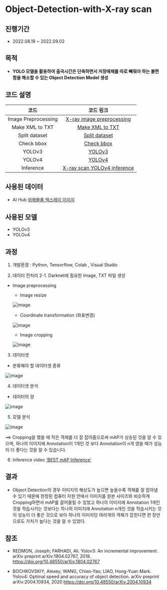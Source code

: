 # Object-Detection-with-X-ray scan
 
## 진행기간 
- 2022.08.19 ~ 2022.09.02

## 목적
- **YOLO 모델을 활용하여 출국시간은 단축하면서 저장매체를 따로 빼줘야 하는 불편함을 해소할 수 있는 Object Detection Model 생성**  
          
## 코드 설명

   
코드     | 코드 링크   | 
:-------:|:-----------:|
Image Preprocessing |[X-ray image preprocessing](https://github.com/AliceecilA93/Object-Detection-with-X-ray-scan/blob/main/Prepare%20before%20putting%20darknet/X-ray%20image%20preprocessing.ipynb)|  
Make XML to TXT | [Make XML to TXT](https://github.com/AliceecilA93/Object-Detection-with-X-ray-scan/blob/main/Prepare%20before%20putting%20darknet/Make%20XML%20to%20TXT.ipynb)|
Split dataset| [Split dataset](https://github.com/AliceecilA93/Object-Detection-with-X-ray-scan/blob/main/Prepare%20before%20putting%20darknet/Split%20dataset.ipynb)| 
Check bbox| [Check bbox](https://github.com/AliceecilA93/Object-Detection-with-X-ray-scan/blob/main/Prepare%20before%20putting%20darknet/Check%20bbox.ipynb) |
YOLOv3| [YOLOv3](https://github.com/AliceecilA93/Object-Detection-with-X-ray-scan/blob/main/Model/YOLOv3.ipynb)|    
YOLOv4| [YOLOv4](https://github.com/AliceecilA93/Object-Detection-with-X-ray-scan/blob/77aa339eea488fc769cf608345438f41f2c5080d/Model/YOLOv4.ipynb)|   
Inference| [X-ray scan YOLOv4 inference](https://github.com/AliceecilA93/Object-Detection-with-X-ray-scan/blob/77aa339eea488fc769cf608345438f41f2c5080d/Model/X-ray%20scan%20YOLOv4%20inference.ipynb)|    


## 사용된 데이터  

- AI Hub [위해물품 엑스레이 이미지](https://aihub.or.kr/aihubdata/data/view.do?currMenu=115&topMenu=100&aihubDataSe=realm&dataSetSn=233)

## 사용된 모델 

- YOLOv3
- YOLOv4

## 과정  

 1. 개발환경 : Python, Tensorflow, Colab , Visual Studio 
 
 2. 데이터 전처리
  2-1. Darknet에 필요한 Image, TXT 파일 생성 
  
   * Image preprocessing
     - Image resize  
     
     ![image](https://user-images.githubusercontent.com/112064534/207084566-f05379a8-c943-442c-83d4-b6702a82bdad.png)
  
     - Coordinate transformation (좌표변경) 
     
     ![image](https://user-images.githubusercontent.com/112064534/207085042-370979bc-f1e6-4f71-9dc8-e66343da2565.png)
     
     - Image cropping
     
     ![image](https://user-images.githubusercontent.com/112064534/207085385-e45fdc0d-40ec-4a7e-ae9b-17de493f1788.png)
      

 3. 데이터셋
 
 * 분류해야 할 데이터셋 종류
 
 ![image](https://user-images.githubusercontent.com/112064534/207084020-cf21c75a-a3d2-4991-be09-cec364bff075.png)

 4. 데이터셋 분석 
 
 * 데이터의 양 
 
 ![image](https://user-images.githubusercontent.com/112064534/207084226-1dfc797c-a4eb-4329-aec3-92044995195f.png)

 5. 모델 분석 
 
 ![image](https://user-images.githubusercontent.com/112064534/207086072-b2119740-59f9-40cd-96e8-e890deb6204e.png)

 
 ==> Cropping을 했을 때 작은 객체를 더 잘 잡아줌으로써 mAP가 상승된 것을 알 수 있으며, 
     하나의 이미지에 Annotation이 1개인 것 보다 Annotation이 n개 였을 때가 성능이 더 좋다는 것을 알 수 있습니다. 
     


 6. Inference video 
 ['BEST mAP Inference'](https://www.youtube.com/watch?v=_O-fLSeARNE)
 
 

## 결과
- Object Detection의 경우 이미지의 해상도가 높으면 높을수록 객체를 잘 잡아낼 수 있기 때문에 
  한정된 컴퓨터 자원 안에서 이미지를 원본 사이즈와 비슷하게 Cropping하면서 mAP를 끌어올릴 수 있었고 
  하나의 이미지에 Annotation 1개인 것을 학습시키는 것보다는 하나의 이미지에 Annotation n개인 것을   학습시키는 것이 성능이 더 좋은 것으로 보아 하나의 이미지당 여러개의 객체가 잡힌다면 한 장만으로도   가치가 높다는 것을 알 수 있었다. 
    

## 참조

- REDMON, Joseph; FARHADI, Ali. Yolov3: An incremental improvement. arXiv preprint arXiv:1804.02767, 2018.
https://doi.org/10.48550/arXiv.1804.02767

- BOCHKOVSKIY, Alexey; WANG, Chien-Yao; LIAO, Hong-Yuan Mark. Yolov4: Optimal speed and accuracy of object detection. arXiv preprint arXiv:2004.10934, 2020
https://doi.org/10.48550/arXiv.2004.10934



